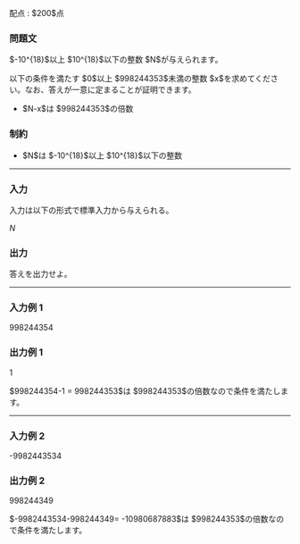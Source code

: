 
<div>

<span>

<span>

<p>
配点 : $200$点
</p>

<div>

<section>

### **問題文**

<p>
$-10^{18}$以上 $10^{18}$以下の整数 $N$が与えられます。
</p>

<p>
以下の条件を満たす $0$以上 $998244353$未満の整数 $x$を求めてください。なお、答えが一意に定まることが証明できます。
</p>

<ul>

<li>
$N-x$は $998244353$の倍数
</li>

</ul>

</section>

</div>

<div>

<section>

### **制約**

<ul>

<li>
$N$は $-10^{18}$以上 $10^{18}$以下の整数
</li>

</ul>

</section>

</div>

---

<div>

<div>

<section>

### **入力**

<p>
入力は以下の形式で標準入力から与えられる。
</p>

<div>

$N$
</div>

</section>

</div>

<div>

<section>

### **出力**

<p>
答えを出力せよ。
</p>

</section>

</div>

</div>

---

<div>

<section>

### **入力例 1**

<div>

998244354

</div>

</section>

</div>

<div>

<section>

### **出力例 1**

<div>

1

</div>

<p>
$998244354-1 = 998244353$は $998244353$の倍数なので条件を満たします。
</p>

</section>

</div>

---

<div>

<section>

### **入力例 2**

<div>

-9982443534

</div>

</section>

</div>

<div>

<section>

### **出力例 2**

<div>

998244349

</div>

<p>
$-9982443534-998244349= -10980687883$は $998244353$の倍数なので条件を満たします。
</p>

</section>

</div>

</span>

</span>

</div>
